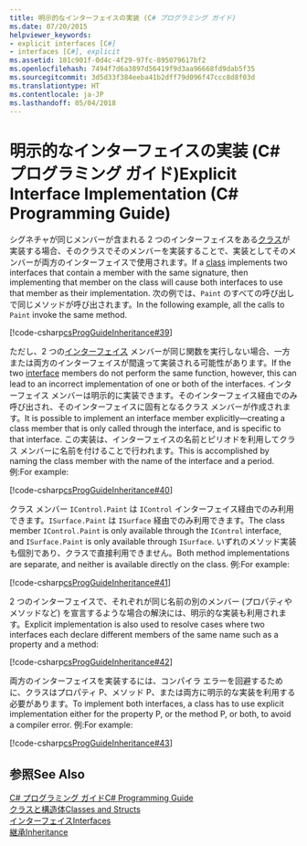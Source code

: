 ```yaml
---
title: 明示的なインターフェイスの実装 (C# プログラミング ガイド)
ms.date: 07/20/2015
helpviewer_keywords:
- explicit interfaces [C#]
- interfaces [C#], explicit
ms.assetid: 181c901f-0d4c-4f29-97fc-895079617bf2
ms.openlocfilehash: 7494f7d6a3897d56419f9d3aa96668fd9dab5f35
ms.sourcegitcommit: 3d5d33f384eeba41b2dff79d096f47ccc8d8f03d
ms.translationtype: HT
ms.contentlocale: ja-JP
ms.lasthandoff: 05/04/2018
---
```

# <a name="explicit-interface-implementation-c-programming-guide"></a><span data-ttu-id="6e26f-102">明示的なインターフェイスの実装 (C# プログラミング ガイド)</span><span class="sxs-lookup"><span data-stu-id="6e26f-102">Explicit Interface Implementation (C# Programming Guide)</span></span>
<span data-ttu-id="6e26f-103">シグネチャが同じメンバーが含まれる 2 つのインターフェイスをある[クラス](../../../csharp/language-reference/keywords/class.md)が実装する場合、そのクラスでそのメンバーを実装することで、実装としてそのメンバーが両方のインターフェイスで使用されます。</span><span class="sxs-lookup"><span data-stu-id="6e26f-103">If a [class](../../../csharp/language-reference/keywords/class.md) implements two interfaces that contain a member with the same signature, then implementing that member on the class will cause both interfaces to use that member as their implementation.</span></span> <span data-ttu-id="6e26f-104">次の例では、`Paint` のすべての呼び出しで同じメソッドが呼び出されます。</span><span class="sxs-lookup"><span data-stu-id="6e26f-104">In the following example, all the calls to `Paint` invoke the same method.</span></span>  
  
 [!code-csharp[csProgGuideInheritance#39](../../../csharp/programming-guide/classes-and-structs/codesnippet/CSharp/explicit-interface-implementation_1.cs)]  
  
 <span data-ttu-id="6e26f-105">ただし、2 つの[インターフェイス](../../../csharp/language-reference/keywords/interface.md) メンバーが同じ関数を実行しない場合、一方または両方のインターフェイスが間違って実装される可能性があります。</span><span class="sxs-lookup"><span data-stu-id="6e26f-105">If the two [interface](../../../csharp/language-reference/keywords/interface.md) members do not perform the same function, however, this can lead to an incorrect implementation of one or both of the interfaces.</span></span> <span data-ttu-id="6e26f-106">インターフェイス メンバーは明示的に実装できます。そのインターフェイス経由でのみ呼び出され、そのインターフェイスに固有となるクラス メンバーが作成されます。</span><span class="sxs-lookup"><span data-stu-id="6e26f-106">It is possible to implement an interface member explicitly—creating a class member that is only called through the interface, and is specific to that interface.</span></span> <span data-ttu-id="6e26f-107">この実装は、インターフェイスの名前とピリオドを利用してクラス メンバーに名前を付けることで行われます。</span><span class="sxs-lookup"><span data-stu-id="6e26f-107">This is accomplished by naming the class member with the name of the interface and a period.</span></span> <span data-ttu-id="6e26f-108">例:</span><span class="sxs-lookup"><span data-stu-id="6e26f-108">For example:</span></span>  
  
 [!code-csharp[csProgGuideInheritance#40](../../../csharp/programming-guide/classes-and-structs/codesnippet/CSharp/explicit-interface-implementation_2.cs)]  
  
 <span data-ttu-id="6e26f-109">クラス メンバー `IControl.Paint` は `IControl` インターフェイス経由でのみ利用できます。`ISurface.Paint` は `ISurface` 経由でのみ利用できます。</span><span class="sxs-lookup"><span data-stu-id="6e26f-109">The class member `IControl.Paint` is only available through the `IControl` interface, and `ISurface.Paint` is only available through `ISurface`.</span></span> <span data-ttu-id="6e26f-110">いずれのメソッド実装も個別であり、クラスで直接利用できません。</span><span class="sxs-lookup"><span data-stu-id="6e26f-110">Both method implementations are separate, and neither is available directly on the class.</span></span> <span data-ttu-id="6e26f-111">例:</span><span class="sxs-lookup"><span data-stu-id="6e26f-111">For example:</span></span>  
  
 [!code-csharp[csProgGuideInheritance#41](../../../csharp/programming-guide/classes-and-structs/codesnippet/CSharp/explicit-interface-implementation_3.cs)]  
  
 <span data-ttu-id="6e26f-112">2 つのインターフェイスで、それぞれが同じ名前の別のメンバー (プロパティやメソッドなど) を宣言するような場合の解決には、明示的な実装も利用されます。</span><span class="sxs-lookup"><span data-stu-id="6e26f-112">Explicit implementation is also used to resolve cases where two interfaces each declare different members of the same name such as a property and a method:</span></span>  
  
 [!code-csharp[csProgGuideInheritance#42](../../../csharp/programming-guide/classes-and-structs/codesnippet/CSharp/explicit-interface-implementation_4.cs)]  
  
 <span data-ttu-id="6e26f-113">両方のインターフェイスを実装するには、コンパイラ エラーを回避するために、クラスはプロパティ P、メソッド P、または両方に明示的な実装を利用する必要があります。</span><span class="sxs-lookup"><span data-stu-id="6e26f-113">To implement both interfaces, a class has to use explicit implementation either for the property P, or the method P, or both, to avoid a compiler error.</span></span> <span data-ttu-id="6e26f-114">例:</span><span class="sxs-lookup"><span data-stu-id="6e26f-114">For example:</span></span>  
  
 [!code-csharp[csProgGuideInheritance#43](../../../csharp/programming-guide/classes-and-structs/codesnippet/CSharp/explicit-interface-implementation_5.cs)]  
  
## <a name="see-also"></a><span data-ttu-id="6e26f-115">参照</span><span class="sxs-lookup"><span data-stu-id="6e26f-115">See Also</span></span>  
 [<span data-ttu-id="6e26f-116">C# プログラミング ガイド</span><span class="sxs-lookup"><span data-stu-id="6e26f-116">C# Programming Guide</span></span>](../../../csharp/programming-guide/index.md)  
 [<span data-ttu-id="6e26f-117">クラスと構造体</span><span class="sxs-lookup"><span data-stu-id="6e26f-117">Classes and Structs</span></span>](../../../csharp/programming-guide/classes-and-structs/index.md)  
 [<span data-ttu-id="6e26f-118">インターフェイス</span><span class="sxs-lookup"><span data-stu-id="6e26f-118">Interfaces</span></span>](../../../csharp/programming-guide/interfaces/index.md)  
 [<span data-ttu-id="6e26f-119">継承</span><span class="sxs-lookup"><span data-stu-id="6e26f-119">Inheritance</span></span>](../../../csharp/programming-guide/classes-and-structs/inheritance.md)
